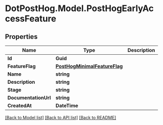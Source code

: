# DotPostHog.Model.PostHogEarlyAccessFeature

## Properties

Name | Type | Description | Notes
------------ | ------------- | ------------- | -------------
**Id** | **Guid** |  | [readonly] 
**FeatureFlag** | [**PostHogMinimalFeatureFlag**](PostHogMinimalFeatureFlag.md) |  | [readonly] 
**Name** | **string** |  | 
**Description** | **string** |  | [optional] 
**Stage** | **string** |  | 
**DocumentationUrl** | **string** |  | [optional] 
**CreatedAt** | **DateTime** |  | [readonly] 

[[Back to Model list]](../README.md#documentation-for-models) [[Back to API list]](../README.md#documentation-for-api-endpoints) [[Back to README]](../README.md)

